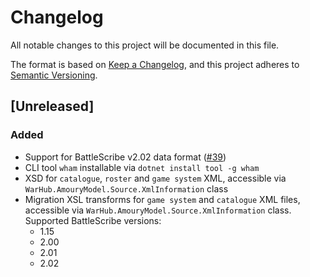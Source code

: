 # Changelog

All notable changes to this project will be documented in this file.

The format is based on [Keep a Changelog](https://keepachangelog.com/en/1.0.0/),
and this project adheres to [Semantic Versioning](https://semver.org/spec/v2.0.0.html).

## [Unreleased]

### Added
* Support for BattleScribe v2.02 data format ([#39])
* CLI tool `wham` installable via `dotnet install tool -g wham`
* XSD for `catalogue`, `roster` and `game system` XML, accessible via
  `WarHub.AmouryModel.Source.XmlInformation` class
* Migration XSL transforms for `game system` and `catalogue` XML files,
  accessible via `WarHub.AmouryModel.Source.XmlInformation` class. Supported
  BattleScribe versions:
  - 1.15
  - 2.00
  - 2.01
  - 2.02



[#39]: https://github.com/WarHub/wham/pull/39